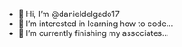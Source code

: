 - 👋 Hi, I’m @danieldelgado17
- 👀 I’m interested in learning how to code...
- 🌱 I’m currently finishing my associates...


<!---
danieldelgado17/danieldelgado17 is a ✨ special ✨ repository because its `README.md` (this file) appears on your GitHub profile.
You can click the Preview link to take a look at your changes.
--->
